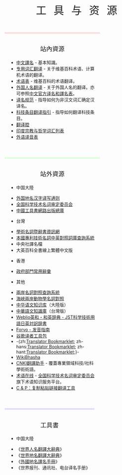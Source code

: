 <div style="width: 100%; margin-top: 10vh; height: fit-content;">

<div style="text-align: center; font-size: 240%; letter-spacing: 0.7em; margin-left: 0.35em;">

工具与资源

</div>

</div>

<div style="font-weight: initial; max-width: 72em; margin: 20px auto 0 auto;">

<div style="float:left; max-width: 20em; margin: 1em; padding: 1em; border-top: 5px solid #fdd;">

<div style="font-size: 140%; text-align: center; margin-bottom: 1em;">

站內資源

</div>

  - [中文譯名](https://zh.wikipedia.org/wiki/中文譯名 "wikilink") - 基本知識。
  - [专用词汇翻译](https://zh.wikipedia.org/wiki/Wikipedia:专用词汇翻译索引 "wikilink") - 关于维基百科术语、计算机术语的翻译。
  - [术语表](https://zh.wikipedia.org/wiki/Wikipedia:术语表 "wikilink") - 维基百科的术语翻译。
  - [外国人名翻译](https://zh.wikipedia.org/wiki/Wikipedia:命名常规#外国人名 "wikilink") - 关于外国人名的翻译。亦可参照[中文官方译名和](https://zh.wikipedia.org/wiki/中文官方译名 "wikilink")[譯名表](https://zh.wikipedia.org/wiki/Wikipedia:譯名表 "wikilink")。
  - [译名规范](https://zh.wikipedia.org/wiki/Wikipedia:译名规范 "wikilink") - 指导如何为非汉文词汇确定汉译名。
  - [科技条目翻译指引](https://zh.wikipedia.org/wiki/Wikipedia:科技条目翻译指引 "wikilink") - 指导如何翻译科技条目。
  - [翻译腔](https://zh.wikipedia.org/wiki/Wikipedia:翻译腔 "wikilink")
  - [印度宗教与哲学词汇列表](../Page/印度宗教与哲学词汇列表.md "wikilink")
  - [外语译音表](https://zh.wikipedia.org/wiki/Wikipedia:外语译音表 "wikilink")

</div>

<div style="float:left; max-width: 20em; margin: 1em; padding: 1em; border-top: 5px solid #dfd;">

<div style="font-size: 140%; text-align: center; margin-bottom: 1em;">

站外資源

</div>

  - 中国大陸

<!-- end list -->

  - [外国地名汉字译写通则](https://zh.wikipedia.org/wiki/:s:外国地名汉字译写通则 "wikilink")
  - [全国科学技术名词审定委员会](http://www.cnctst.cn)
  - [中國工具書網路出版總庫](http://www.gongjushu.cn/refbook/default.aspx)

<!-- end list -->

  - 台灣

<!-- end list -->

  - [學術名詞暨辭書資訊網](http://terms.naer.edu.tw/)
  - [本國專利技術名詞中英對照詞庫查詢系統](http://paterm.tipo.gov.tw/IPOTechTerm/doIPOTechTermIndex.do)
  - 中央社譯名檔
  - 大英百科全書線上繁體中文版

<!-- end list -->

  - 香港

<!-- end list -->

  - [政府部門常用辭彙](https://www.csb.gov.hk/hkgcsb/glossary/glossary_tc.php)

<!-- end list -->

  - 其他

<!-- end list -->

  - [兩岸名詞對照查詢系統](http://www.terms.org.tw/phrase/query.jsp)
  - [海峽兩岸動物學名詞對照](http://biodiv.sinica.edu.tw/zooldic/search.php)
  - [中华语文知识库](http://www.zhonghuayuwen.org/)（大陸版）
  - [中華語文知識庫](http://chinese-linguipedia.org/)（台灣版）
  - [Weblio英和・和英辞典 - JST科学技術用語日英対訳辞書](http://ejje.weblio.jp/cat/jstkg)
  - [Forvo - 发音指南](http://zh.forvo.com/)
  - [谷歌译者工具包](http://translate.google.com/toolkit/docupload?hl=zh)
  - \-{zh:[Translator Bookmarklet](http://labs.microsofttranslator.com/bookmarklet/); zh-hans:[Translator Bookmarklet](http://www.microsofttranslator.com/bv.aspx?from=&to=zh-chs&a=http://labs.microsofttranslator.com/bookmarklet/); zh-hant:[Translator Bookmarklet](http://www.microsofttranslator.com/bv.aspx?from=&to=zh-cht&a=http://labs.microsofttranslator.com/bookmarklet/);}-
  - [WikiBhasha](http://www.wikibhasha.org/index.htm)
  - [CNKI翻譯助手](http://dict.cnki.net/) - 覆蓋專業領域科技/社科學術術語。
  - [术语在线](http://www.termonline.cn/) - [全国科学技术名词审定委员会](../Page/全国科学技术名词审定委员会.md "wikilink")旗下术语知识服务平台。
  - [C & P：复制粘贴链接翻译工具](http://tools.wmflabs.org/cp/)

</div>

<div style="float:left; max-width: 20em; margin: 1em; padding: 1em; border-top: 5px solid #ddf;">

<div style="font-size: 140%; text-align: center; margin-bottom: 1em;">

工具書

</div>

  - 中国大陸

<!-- end list -->

  - 《[世界人名翻譯大辭典](../Page/世界人名翻譯大辭典.md "wikilink")》
  - 《[世界地名翻譯大辭典](https://zh.wikipedia.org/wiki/世界地名翻譯大辭典 "wikilink")》
  - 《[外國地名譯名手冊](https://zh.wikipedia.org/wiki/外國地名譯名手冊 "wikilink")》
  - 《世界报刊、通讯社、电台译名手册》

</div>

</div>